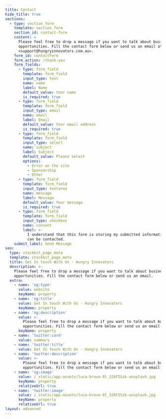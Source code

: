 ```yaml
---
title: Contact
hide_title: true
sections:
  - type: section_form
    template: section_form
    section_id: contact-form
    content: >
      Please feel free to drop a message if you want to talk about business
      opportunities. Fill the contact form below or send us an email at
      <support@hungryinnovators.com.au>.
    form_id: contactForm
    form_action: /thank-you
    form_fields:
      - type: form_field
        template: form_field
        input_type: text
        name: name
        label: Name
        default_value: Your name
        is_required: true
      - type: form_field
        template: form_field
        input_type: email
        name: email
        label: Email
        default_value: Your email address
        is_required: true
      - type: form_field
        template: form_field
        input_type: select
        name: subject
        label: Subject
        default_value: Please select
        options:
          - Error on the site
          - Sponsorship
          - Other
      - type: form_field
        template: form_field
        input_type: textarea
        name: message
        label: Message
        default_value: Your message
        is_required: true
      - type: form_field
        template: form_field
        input_type: checkbox
        name: consent
        label: >-
          I understand that this form is storing my submitted information so I
          can be contacted.
    submit_label: Send Message
seo:
  type: stackbit_page_meta
  template: stackbit_page_meta
  title: Get In touch With Us - Hungry Innovators
  description: >-
    Please feel free to drop a message if you want to talk about business
    opportunities. Fill the contact form below or send us an email.
  extra:
    - name: 'og:type'
      value: website
      keyName: property
    - name: 'og:title'
      value: Get In touch With Us - Hungry Innovators
      keyName: property
    - name: 'og:description'
      value: >-
        Please feel free to drop a message if you want to talk about business
        opportunities. Fill the contact form below or send us an email.
      keyName: property
    - name: 'twitter:card'
      value: summary
    - name: 'twitter:title'
      value: Get In touch With Us - Hungry Innovators
    - name: 'twitter:description'
      value: >-
        Please feel free to drop a message if you want to talk about business
        opportunities. Fill the contact form below or send us an email.
    - name: 'og:image'
      value: /_static/app-assets/luca-bravo-9l_326FISzk-unsplash.jpg
      keyName: property
      relativeUrl: true
    - name: 'twitter:image'
      value: /_static/app-assets/luca-bravo-9l_326FISzk-unsplash.jpg
      keyName: property
      relativeUrl: true
layout: advanced
---
```


